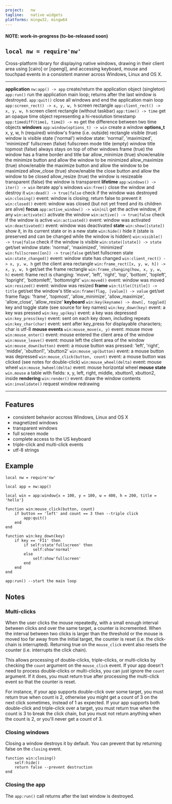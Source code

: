 ```yaml
---
project:   nw
tagline:   native widgets
platforms: mingw32, mingw64
---
```


#### NOTE: work-in-progress (to-be-released soon)

## `local nw = require'nw'`

Cross-platform library for displaying native windows, drawing in their client area using [cairo] or [opengl],
and accessing keyboard, mouse and touchpad events in a consistent manner across Windows, Linux and OS X.

-------------------------------------------- -----------------------------------------------------------------------------
__application__
`nw:app() -> app`										create/return the application object (singleton)
`app:run()`												run the application main loop; returns after the last window is destroyed.
`app:quit()`											close all windows and end the application main loop
`app:screen_rect() -> x, y, w, h`				screen rectangle
`app:client_rect() -> x, y, w, h`				screen client rectangle (without taskbar)
`app:time() -> time`									get an opaque time object representing a hi-resolution timestamp
`app:timediff(time1, time2) -> ms`				get the difference between two time objects
__windows__
`app:window(options_t) -> win`					create a window
__options_t__
x, y, w, h (required)								window's frame (i.e. outside) rectangle
visible (true)											window is visible
state ('normal')										window state: 'normal', 'maximized', 'minimized'
fullscreen (false)									fullscreen mode
title (empty) 											window title
topmost (false)										always stays on top of other windows
frame (true)											the window has a frame border and title bar
allow_minimize (true)								show/enable the minimize button and allow the window to be minimized
allow_maximize (true)								show/enable the maximize button and allow the window to be maximized
allow_close (true)									show/enable the close button and allow the window to be closed
allow_resize (true)									the window is resizeable
transparent (false)									the window is transparent
__lifetime__
`app:windows() -> iter() -> win`					iterate app's windows
`win:free()`											close the window and destroy it
`win:dead() -> true|false`							check if the window was destroyed
`win:closing()`										event: window is closing; return false to prevent it
`win:closed()`											event: window was closed (but not yet freed and its children are alive)
__focus__
`app:active_window() -> win|nil`					get the active window, if any
`win:activate()`										activate the window
`win:active() -> true|false`						check if the window is active
`win:activated()`										event: window was activated
`win:deactivated()` 									event: window was deactivated
__state__
`win:show([state])`									show it, in its current state or in a new state
`win:hide()`											hide it (state is preserved and can be changed while the window is hidden)
`win:visible() -> true|false`						check if the window is visible
`win:state([state]) -> state`						get/set window state: 'normal', 'maximized', 'minimized'
`win:fullscreen([on]) -> true|false`			get/set fullscreen state
`win:state_changed()`								event: window state has changed
`win:client_rect() -> x, y, w, h`				get the client area rectangle
`win:frame_rect([x, y, w, h]) -> x, y, w, h`	get/set the frame rectangle
`win:frame_changing(how, x, y, w, h)`			event: frame rect is changing: 'move', 'left', 'right', 'top', 'bottom', 'topleft', 'topright', 'bottomleft', 'bottomright'
`win:moved()`											event: window was moved
`win:resized()`										event: window was resized
__frame__
`win:title([title]) -> title`						get/set the window's title
`win:frame(flag, [value]) -> value`				get/set frame flags: 'frame', 'topmost', 'allow_minimize', 'allow_maximize', 'allow_close', 'allow_resize'
__keyboard__
`win:key(keyname) -> down[, toggled]`			key and toggle state (see source for key names)
`win:key_down(key)`									event: a key was pressed
`win:key_up(key)`										event: a key was depressed
`win:key_press(key)`									event: sent on each key down, including repeats
`win:key_char(char)`									event: sent after key_press for displayable characters; char is utf-8
__mouse events__
`win:mouse_move(x, y)`								event: mouse move
`win:mouse_enter()`									event: mouse entered the client area of the window
`win:mouse_leave()`									event: mouse left the client area of the window
`win:mouse_down(button)`							event: a mouse button was pressed: 'left', 'right', 'middle', 'xbutton1', 'xbutton2'
`win:mouse_up(button)`								event: a mouse button was depressed
`win:mouse_click(button, count)`					event: a mouse button was clicked (see notes for double-click)
`win:mouse_wheel(delta)`							event: mouse wheel
`win:mouse_hwheel(delta)`							event: mouse horizontal wheel
__mouse state__
`win.mouse`												a table with fields: x, y, left, right, middle, xbutton1, xbutton2, inside
__rendering__
`win:render()`											event: draw the window contents
`win:invalidate()`									request window redrawing
-------------------------------------------- -----------------------------------------------------------------------------

## Features

  * consistent behavior accross Windows, Linux and OS X
  * magnetized windows
  * transparent windows
  * full screen mode
  * complete access to the US keyboard
  * triple-click and multi-click events
  * utf-8 strings

## Example

~~~{.lua}
local nw = require'nw'

local app = nw:app()

local win = app:window{x = 100, y = 100, w = 400, h = 200, title = 'hello'}

function win:mouse_click(button, count)
	if button == 'left' and count == 3 then --triple click
		app:quit()
	end
end

function win:key_down(key)
	if key == 'F11' then
		if self:state'fullscreen' then
			self:show'normal'
		else
			self:show'fullscreen'
		end
	end
end

app:run() --start the main loop

~~~

## Notes

### Multi-clicks

When the user clicks the mouse repeatedly, with a small enough interval between clicks and over the same target,
a counter is incremented. When the interval between two clicks is larger than the threshold or the mouse is moved
too far away from the initial target, the counter is reset (i.e. the click-chain is interrupted).
Returning true on the `mouse_click` event also resets the counter (i.e. interrupts the click chain).

This allows processing of double-clicks, triple-clicks, or multi-clicks by checking the `count` argument on
the `mouse_click` event. If your app doesn't need to process double-clicks or multi-clicks, you can just ignore
the `count` argument. If it does, you must return true after processing the multi-click event so that
the counter is reset.

For instance, if your app supports double-click over some target, you must return true when count is 2,
otherwise you might get a count of 3 on the next click sometimes, instead of 1 as expected. If your app
supports both double-click and triple-click over a target, you must return true when the count is 3
to break the click chain, but you must not return anything when the count is 2, or you'll never get
a count of 3.

### Closing windows

Closing a window destroys it by default. You can prevent that by returning false on the `closing` event.

~~~{.lua}
function win:closing()
	self:hide()
	return false --prevent destruction
end
~~~

### Closing the app

The `app:run()` call returns after the last window is destroyed.

